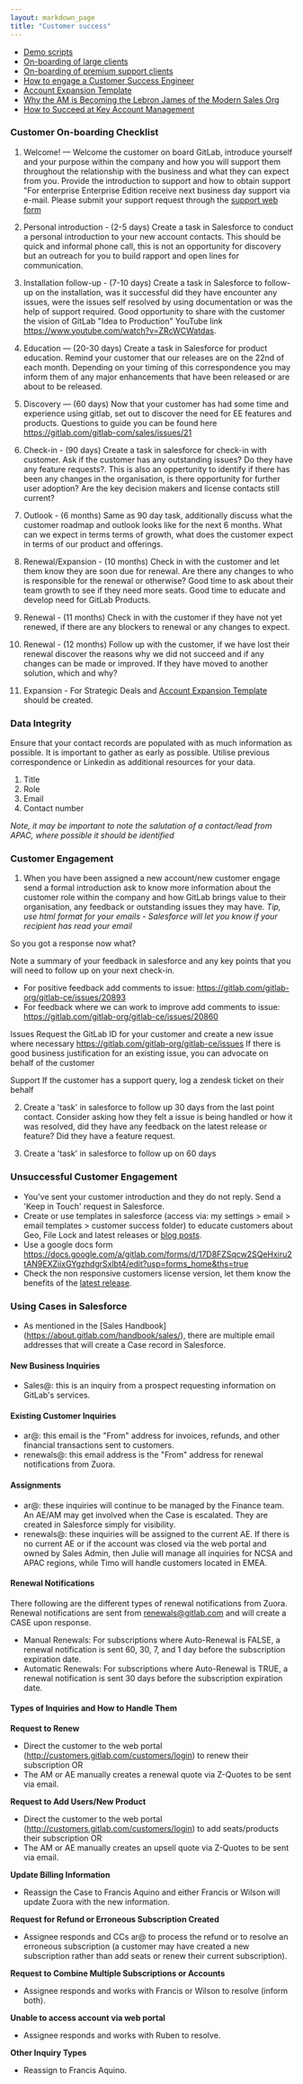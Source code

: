 ```yaml
---
layout: markdown_page
title: "Customer success"
---
```


- [Demo scripts](/handbook/sales/demo/)
- [On-boarding of large clients](large_client_on-boarding/)
- [On-boarding of premium support clients](premium_support_on-boarding/)
- [How to engage a Customer Success Engineer](engaging/)
- [Account Expansion Template](https://about.gitlab.com/handbook/customer-success/account-expansion/)
- [Why the AM is Becoming the Lebron James of the Modern Sales Org](http://www.saleshacker.com/why-the-am-is-becoming-the-lebron-james-of-the-modern-sales-org/)
- [How to Succeed at Key Account Management](https://hbr.org/2012/07/how-to-succeed-at-key-account)


### Customer On-boarding Checklist

1.	Welcome! — Welcome the customer on board GitLab, introduce yourself and your purpose within the company and how you will support them throughout the relationship with the business and what they can expect from you. Provide the introduction to support and how to obtain support "For enterprise Enterprise Edition receive next business day support via e-mail. Please submit your support request through the [support web form](https://gitlab.zendesk.com/hc/en-us/requests/new)

2.	Personal introduction - (2-5 days) Create a task in Salesforce to conduct a personal introduction to your new account contacts. This should be quick and informal phone call, this is not an opportunity for discovery but an outreach for you to build rapport and open lines for communication.

3.	Installation follow-up - (7-10 days) Create a task in Salesforce to follow-up on the installation, was it successful did they have encounter any issues, were the issues self resolved by using documentation or was the help of support required. Good opportunity to share with the customer the vision of GitLab "Idea to Production" YouTube link https://www.youtube.com/watch?v=ZRcWCWatdas.

4.	Education — (20-30 days) Create a task in Salesforce for product education. Remind your customer that our releases are on the 22nd of each month. Depending on your timing of this correspondence you may inform them of any major enhancements that have been released or are about to be released. 

5.	Discovery — (60 days) Now that your customer has had some time and experience using gitlab, set out to discover the need for EE features and products. Questions to guide you can be found here https://gitlab.com/gitlab-com/sales/issues/21 

6.	Check-in - (90 days) Create a task in salesforce for check-in with customer. Ask if the customer has any outstanding issues? Do they have any feature requests?.  This is also an oppertunity to identify if there has been any changes in the organisation, is there opportunity for further user adoption? Are the key decision makers and license contacts still current?  

7.	Outlook - (6 months) Same as 90 day task, additionally discuss what the customer roadmap and outlook looks like for the next 6 months. What can we expect in terms terms of growth, what does the customer expect in terms of our product and offerings. 

8.	Renewal/Expansion - (10 months) Check in with the customer and let them know they are soon due for renewal. Are there any changes to who is responsible for the renewal or otherwise? Good time to ask about their team growth to see if they need more seats.  Good time to educate and develop need for GitLab Products. 

9.	Renewal - (11 months) Check in with the customer if they have not yet renewed, if there are any blockers to renewal or any changes to expect. 

10.	Renewal - (12 months) Follow up with the customer, if we have lost their renewal discover the reasons why we did not succeed and if any changes can be made or improved. If they have moved to another solution, which and why? 

11. Expansion -  For Strategic Deals and [Account Expansion Template](https://about.gitlab.com/handbook/customer-success/account-expansion/) should be created.

 
### Data Integrity 

Ensure that your contact records are populated with as much information as possible. It is important to gather as early as possible. Utilise previous correspondence or Linkedin as additional resources for your data.

1.  Title
2.  Role
3.  Email
4.  Contact number

*Note, it may be important to note the salutation of a contact/lead from APAC, where possible it should be identified*

### Customer Engagement

1. When you have been assigned a new account/new customer engage send a formal introduction ask to know more information about the customer role within the company and how GitLab brings value to their organisation, any feedback or outstanding issues they may have. 
*Tip, use html format for your emails - Salesforce will let you know if your recipient has read your email*

So you got a response now what?

Note a summary of your feedback in salesforce and any key points that you will need to follow up on your next check-in.

* For positive feedback add comments to issue: https://gitlab.com/gitlab-org/gitlab-ce/issues/20893
* For feedback where we can work to improve add comments to issue: https://gitlab.com/gitlab-org/gitlab-ce/issues/20860

Issues
Request the GitLab ID for your customer and create a new issue where necessary https://gitlab.com/gitlab-org/gitlab-ce/issues
If there is good business justification for an existing issue, you can advocate on behalf of the customer 

Support
If the customer has a support query, log a zendesk ticket on their behalf

2. Create a 'task' in salesforce to follow up 30 days from the last point contact. Consider asking how they felt a issue is being handled or how it was resolved, did they have any feedback on the latest release or feature? Did they have a feature request.

3. Create a 'task' in salesforce to follow up on 60 days

### Unsuccessful Customer Engagement
* You've sent your customer introduction and they do not reply. Send a 'Keep in Touch' request in Salesforce.
* Create or use templates in salesforce (access via: my settings > email > email templates > customer success folder) to educate customers about Geo, File Lock and latest releases or [blog posts](https://about.gitlab.com/blog/).
* Use a google docs form https://docs.google.com/a/gitlab.com/forms/d/17D8FZSqcw2SQeHxiru2tAN9EXZiixGYgzhdgrSxlbt4/edit?usp=forms_home&ths=true 
* Check the non responsive customers license version, let them know the benefits of the [latest release](https://about.gitlab.com/blog/).

### Using Cases in Salesforce
* As mentioned in the [Sales Handbook] (https://about.gitlab.com/handbook/sales/), there are multiple email addresses that will create a Case record in Salesforce.

#### New Business Inquiries
* Sales@: this is an inquiry from a prospect requesting information on GitLab's services.

#### Existing Customer Inquiries
* ar@: this email is the "From" address for invoices, refunds, and other financial transactions sent to customers.
* renewals@: this email address is the "From" address for renewal notifications from Zuora.

#### Assignments
* ar@: these inquiries will continue to be managed by the Finance team. An AE/AM may get involved when the Case is escalated. They are created in Salesforce simply for visibility.
* renewals@: these inquiries will be assigned to the current AE. If there is no current AE or if the account was closed via the web portal and owned by Sales Admin, then Julie will manage all inquiries for NCSA and APAC regions, while Timo will handle customers located in EMEA.

#### Renewal Notifications
There following are the different types of renewal notifications from Zuora. Renewal notifications are sent from renewals@gitlab.com and will create a CASE upon response.
* Manual Renewals: For subscriptions where Auto-Renewal is FALSE, a renewal notification is sent 60, 30, 7, and 1 day before the subscription expiration date.
* Automatic Renewals: For subscriptions where Auto-Renewal is TRUE, a renewal notification is sent 30 days before the subscription expiration date.

#### Types of Inquiries and How to Handle Them
**Request to Renew**
* Direct the customer to the web portal (http://customers.gitlab.com/customers/login) to renew their subscription OR 
* The AM or AE manually creates a renewal quote via Z-Quotes to be sent via email.

**Request to Add Users/New Product**
* Direct the customer to the web portal (http://customers.gitlab.com/customers/login) to add seats/products their subscription OR 
* The AM or AE manually creates an upsell quote via Z-Quotes to be sent via email.

**Update Billing Information**
* Reassign the Case to Francis Aquino and either Francis or Wilson will update Zuora with the new information.

**Request for Refund or Erroneous Subscription Created**
* Assignee responds and CCs ar@ to process the refund or to resolve an erroneous subscription (a customer may have created a new subscription rather than add seats or renew their current subscription).

**Request to Combine Multiple Subscriptions or Accounts**
* Assignee responds and works with Francis or Wilson to resolve (inform both).

**Unable to access account via web portal**
* Assignee responds and works with Ruben to resolve.

**Other Inquiry Types**
* Reassign to Francis Aquino.









